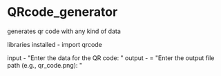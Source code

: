 # QRcode_generator

generates qr code with any kind of data 


libraries installed - 
import qrcode


input - "Enter the data for the QR code: "
output -  = "Enter the output file path (e.g., qr_code.png): "


